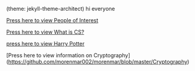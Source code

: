 (theme: jekyll-theme-architect)
hi everyone


[Press here to view People of Interest](https://morenmar002.github.io/People-of-Interest.md/)

[Press here to view What is CS?](https://morenmar002.github.io/What-is-CompSci.md/)

[press here to view Harry Potter](https://github.com/morenmar002/morenmar/blob/master/HP.py)

[Press here to view information on Cryptography] (https://github.com/morenmar002/morenmar/blob/master/Cryptography)
